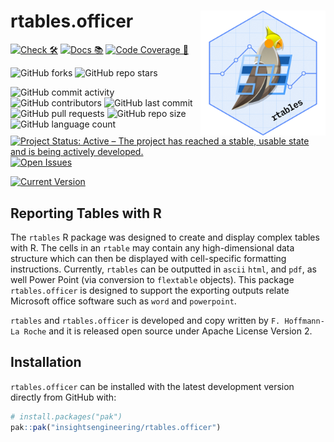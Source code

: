 
<!-- README.md is generated from README.Rmd. Please edit that file -->

# rtables.officer <a href='https://github.com/insightsengineering/rtables'><img src="man/figures/logo.png" align="right" height="200" width="200"/></a>

<!-- start badges -->

[![Check
🛠](https://github.com/insightsengineering/rtables.officer/actions/workflows/check.yaml/badge.svg)](https://github.com/insightsengineering/rtables.officer/actions/workflows/check.yaml)
[![Docs
📚](https://github.com/insightsengineering/rtables.officer/actions/workflows/docs.yaml/badge.svg)](https://insightsengineering.github.io/rtables.officer/)
[![Code Coverage
📔](https://raw.githubusercontent.com/insightsengineering/rtables.officer/_xml_coverage_reports/data/main/badge.svg)](https://raw.githubusercontent.com/insightsengineering/rtables.officer/_xml_coverage_reports/data/main/coverage.xml)

![GitHub
forks](https://img.shields.io/github/forks/insightsengineering/rtables.officer?style=social)
![GitHub repo
stars](https://img.shields.io/github/stars/insightsengineering/rtables.officer?style=social)

![GitHub commit
activity](https://img.shields.io/github/commit-activity/m/insightsengineering/rtables.officer)
![GitHub
contributors](https://img.shields.io/github/contributors/insightsengineering/rtables.officer)
![GitHub last
commit](https://img.shields.io/github/last-commit/insightsengineering/rtables.officer)
![GitHub pull
requests](https://img.shields.io/github/issues-pr/insightsengineering/rtables.officer)
![GitHub repo
size](https://img.shields.io/github/repo-size/insightsengineering/rtables.officer)
![GitHub language
count](https://img.shields.io/github/languages/count/insightsengineering/rtables.officer)
[![Project Status: Active – The project has reached a stable, usable
state and is being actively
developed.](https://www.repostatus.org/badges/latest/active.svg)](https://www.repostatus.org/#active)
[![Open
Issues](https://img.shields.io/github/issues-raw/insightsengineering/rtables.officer?color=red&label=open%20issues)](https://github.com/insightsengineering/rtables.officer/issues?q=is%3Aissue+is%3Aopen+sort%3Aupdated-desc)

[![Current
Version](https://img.shields.io/github/r-package/v/insightsengineering/rtables.officer/main?color=purple&label=Development%20Version)](https://github.com/insightsengineering/rtables.officer/tree/main)
<!-- end badges -->

## Reporting Tables with R

The `rtables` R package was designed to create and display complex
tables with R. The cells in an `rtable` may contain any high-dimensional
data structure which can then be displayed with cell-specific formatting
instructions. Currently, `rtables` can be outputted in `ascii` `html`,
and `pdf`, as well Power Point (via conversion to `flextable` objects).
This package `rtables.officer` is designed to support the exporting
outputs relate Microsoft office software such as `word` and
`powerpoint`.

`rtables` and `rtables.officer` is developed and copy written by
`F. Hoffmann-La Roche` and it is released open source under Apache
License Version 2.

## Installation

`rtables.officer` can be installed with the latest development version
directly from GitHub with:

``` r
# install.packages("pak")
pak::pak("insightsengineering/rtables.officer")
```
